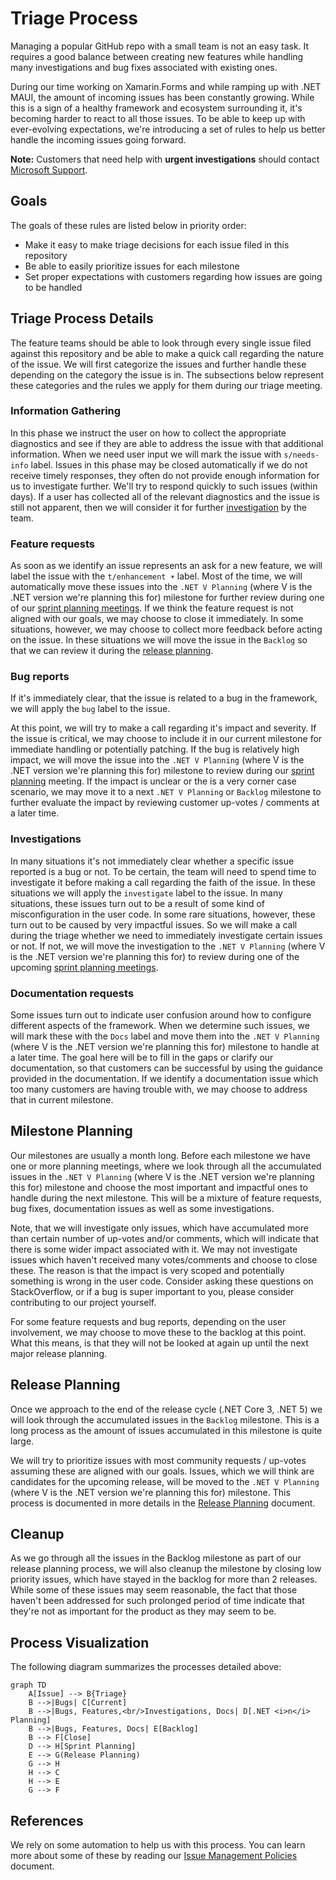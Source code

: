# Triage Process

Managing a popular GitHub repo with a small team is not an easy task. It requires a good balance between creating new features while handling many investigations and bug fixes associated with existing ones.

During our time working on Xamarin.Forms and while ramping up with .NET MAUI, the amount of incoming issues has been constantly growing. While this is a sign of a healthy framework and ecosystem surrounding it, it's becoming harder to react to all those issues.
To be able to keep up with ever-evolving expectations, we're introducing a set of rules to help us better handle the incoming issues going forward.

**Note:** Customers that need help with **urgent investigations** should contact [Microsoft Support](https://dotnet.microsoft.com/platform/support).

## Goals

The goals of these rules are listed below in priority order:

- Make it easy to make triage decisions for each issue filed in this repository
- Be able to easily prioritize issues for each milestone
- Set proper expectations with customers regarding how issues are going to be handled

## Triage Process Details

The feature teams should be able to look through every single issue filed against this repository and be able to make a quick call regarding the nature of the issue.
We will first categorize the issues and further handle these depending on the category the issue is in. The subsections below represent these categories and the rules we apply for them during our triage meeting.

### Information Gathering

In this phase we instruct the user on how to collect the appropriate diagnostics and see if they are able to address the issue with that additional information.  When we need user input we will mark the issue with `s/needs-info` label. Issues in this phase may be closed automatically if we do not receive timely responses, they often do not provide enough information for us to investigate further.
We'll try to respond quickly to such issues (within days). If a user has collected all of the relevant diagnostics and the issue is still not apparent, then we will consider it for further [investigation](#investigations) by the team.

### Feature requests

As soon as we identify an issue represents an ask for a new feature, we will label the issue with the `t/enhancement ☀️` label.
Most of the time, we will automatically move these issues into the `.NET V Planning` (where V is the .NET version we're planning this for) milestone for further review during one of our [sprint planning meetings](#milestone-planning).
If we think the feature request is not aligned with our goals, we may choose to close it immediately.
In some situations, however, we may choose to collect more feedback before acting on the issue. In these situations we will move the issue in the `Backlog` so that we can review it during the [release planning](#release-planning).

### Bug reports

If it's immediately clear, that the issue is related to a bug in the framework, we will apply the `bug` label to the issue.

At this point, we will try to make a call regarding it's impact and severity. If the issue is critical, we may choose to include it in our current milestone for immediate handling or potentially patching.
If the bug is relatively high impact, we will move the issue into the `.NET V Planning` (where V is the .NET version we're planning this for) milestone to review during our [sprint planning](#milestone-planning) meeting.
If the impact is unclear or the is a very corner case scenario, we may move it to a next `.NET V Planning` or `Backlog` milestone to further evaluate the impact by reviewing customer up-votes / comments at a later time.

### Investigations

In many situations it's not immediately clear whether a specific issue reported is a bug or not. To be certain, the team will need to spend time to investigate it before making a call regarding the faith of the issue. In these situations we will apply the `investigate` label to the issue.
In many situations, these issues turn out to be a result of some kind of misconfiguration in the user code.
In some rare situations, however, these turn out to be caused by very impactful issues. So we will make a call during the triage whether we need to immediately investigate certain issues or not.
If not, we will move the investigation to the `.NET V Planning` (where V is the .NET version we're planning this for) to review during one of the upcoming [sprint planning meetings](#milestone-planning).

### Documentation requests

Some issues turn out to indicate user confusion around how to configure different aspects of the framework.
When we determine such issues, we will mark these with the `Docs` label and move them into the `.NET V Planning` (where V is the .NET version we're planning this for) milestone to handle at a later time. The goal here will be to fill in the gaps or clarify our documentation, so that customers can be successful by using the guidance provided in the documentation.
If we identify a documentation issue which too many customers are having trouble with, we may choose to address that in current milestone.

## Milestone Planning

Our milestones are usually a month long.
Before each milestone we have one or more planning meetings, where we look through all the accumulated issues in the `.NET V Planning` (where V is the .NET version we're planning this for) milestone and choose the most important and impactful ones to handle during the next milestone. This will be a mixture of feature requests, bug fixes, documentation issues as well as some investigations.

Note, that we will investigate only issues, which have accumulated more than certain number of up-votes and/or comments, which will indicate that there is some wider impact associated with it.
We may not investigate issues which haven't received many votes/comments and choose to close these. The reason is that the impact is very scoped and potentially something is wrong in the user code. Consider asking these questions on StackOverflow, or if a bug is super important to you, please consider contributing to our project yourself.

For some feature requests and bug reports, depending on the user involvement, we may choose to move these to the backlog at this point. What this means, is that they will not be looked at again up until the next major release planning.

## Release Planning

Once we approach to the end of the release cycle (.NET Core 3, .NET 5) we will look through the accumulated issues in the `Backlog` milestone. This is a long process as the amount of issues accumulated in this milestone is quite large.

We will try to prioritize issues with most community requests / up-votes assuming these are aligned with our goals.
Issues, which we will think are candidates for the upcoming release, will be moved to the `.NET V Planning` (where V is the .NET version we're planning this for) milestone. This process is documented in more details in the [Release Planning](ReleasePlanning.md) document.

## Cleanup
As we go through all the issues in the Backlog milestone as part of our release planning process, we will also cleanup the milestone by closing low priority issues, which have stayed in the backlog for more than 2 releases. While some of these issues may seem reasonable, the fact that those haven't been addressed for such prolonged period of time indicate that they're not as important for the product as they may seem to be.

## Process Visualization

The following diagram summarizes the processes detailed above:

```mermaid
graph TD
    A[Issue] --> B{Triage}
    B -->|Bugs| C[Current]
    B -->|Bugs, Features,<br/>Investigations, Docs| D[.NET <i>n</i> Planning]
    B -->|Bugs, Features, Docs| E[Backlog]
    B --> F[Close]
    D --> H[Sprint Planning]
    E --> G(Release Planning)
    G --> H
    H --> C
    H --> E
    G --> F
```

## References

We rely on some automation to help us with this process. You can learn more about some of these by reading our [Issue Management Policies](IssueManagementPolicies.md) document.
